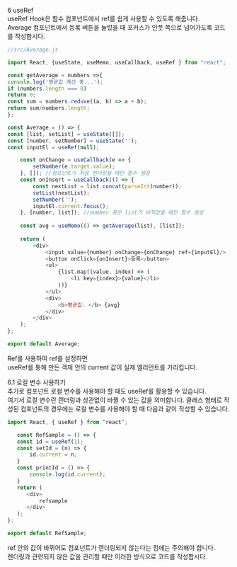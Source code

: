 6 useRef <br/>
useRef Hook은 함수 컴포넌트에서 ref를 쉽게 사용할 수 있도록 해줍니다.  <br/>
Average 컴포넌트에서 등록 버튼을 눌렀을 때 포커스가 인풋 쪽으로 넘어가도록 코드를 작성합시다. <br/>

```javascript
//src/Average.js

import React, {useState, useMemo, useCallback, useRef } from "react";

const getAverage = numbers =>{
console.log('평균값 계산 중...');
if (numbers.length === 0)
return 0;
const sum = numbers.reduve((a, b) => a + b);
return sum/numbers.length;
};

const Average = () => {
const [list, setList] = useState([]);
const [number, setNumber] = useState('');
const inputEl = useRef(null);

    const onChange = useCallback(e => {
        setNumber(e.target.value);
    }, []); //컴포넌트가 처음 렌더링될 때만 함수 생성
    const onInsert = useCallback(() => {
        const nextList = list.concat(parseInt(number));
        setList(nextList);
        setNumber('');
        inputEl.current.focus();
    }, [number, list]); //number 혹은 list가 바뀌었을 때만 함수 생성
 
    const avg = useMemo(() => getAverage(list), [list]);
   
    return (
        <div>
            <input value={number} onChange={onChange} ref={inputEl}/>
            <button onClick={onInsert}>등록</button>
            <ul>
                {list.map((value, index) => (
                    <li key={index}>{value}</li>
                ))}
            </ul>
            <div>
                <b>평균값: </b> {avg}
            </div>
        </div>
    );
};

export default Average;
```

Ref를 사용하여 ref를 설정하면  <br/>
useRef를 통해 만든 객체 안의 current 값이 실제 엘리먼트를 가리킵니다. <br/>







6.1 로컬 변수 사용하기 <br/>
추가로 컴포넌트 로컬 변수를 사용해야 할 때도 useRef를 활용할 수 있습니다.  <br/>
여기서 로컬 변수란 렌더링과 상관없이 바뀔 수 있는 값을 의미합니다. 클래스 형태로 작성된 컴포넌트의 경우에는 로컬 변수를 사용해야 할 때 다음과 같이 작성할 수 있습니다. <br/>

```javascript
import React, { useRef } from ‘react’;

   const RefSample = () => {
   const id = useRef(1);
   const setId = (n) => {
       id.current = n;
   }
   const printId = () => {
       console.log(id.current);
   }
   return (
      <div>
          refsample
      </div>
   );
};

export default RefSample;
```
ref 안의 값이 바뀌어도 컴포넌트가 렌더링되지 않는다는 점에는 주의해야 합니다. <br/>
렌더링과 관련되지 않은 값을 관리할 때만 이러한 방식으로 코드를 작성합시다. <br/>